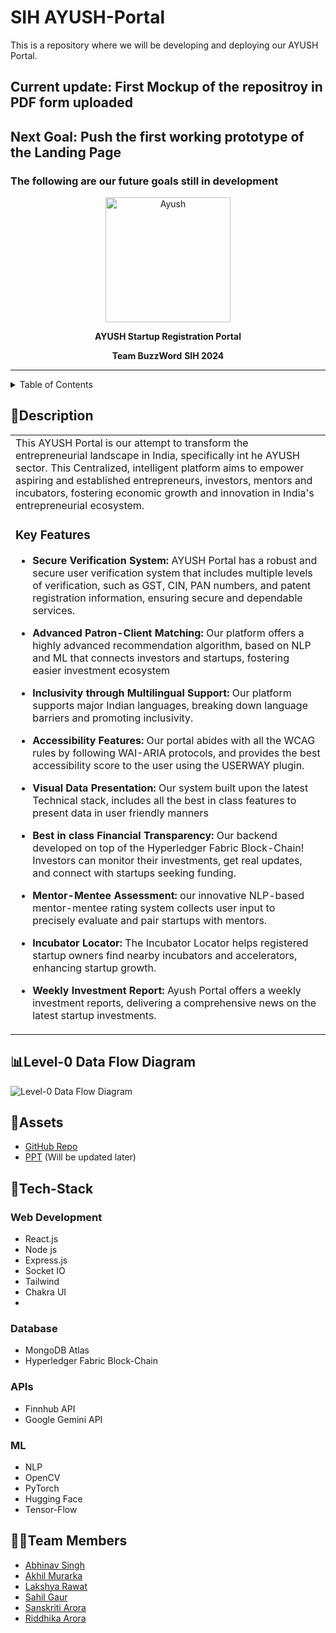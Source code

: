# SIH AYUSH-Portal
This is a repository where we will be developing and deploying our AYUSH Portal.

## Current update: First Mockup of the repositroy in PDF form uploaded


## Next Goal: Push the first working prototype of the Landing Page

### The following are our future goals still in development

<p align="center">
  <img src="https://github.com/user-attachments/assets/4cfb9801-f06e-41f4-ae8f-15455da9f667" alt="Ayush" width="200">
</p>
<p align="center">
  <b>AYUSH Startup Registration Portal</b>
</p>
<p align="center">
  <b>Team BuzzWord</b>
  <b>SIH 2024</b>
</p>
<hr>

<details>
<summary>Table of Contents</summary>

- [Description](#description)
- [Flowchart](#flowchart)
- [Assets](#assets)
- [Tech Stack](#tech-stack)
- [Team Members](#team-members)

</details>

## 📝Description

<table>
  <tr>
    <td>
This AYUSH Portal is our attempt to transform the entrepreneurial landscape in India, specifically int he AYUSH sector. This Centralized, intelligent platform aims to empower aspiring and established entrepreneurs, investors, mentors and incubators, fostering economic growth and innovation in India's entrepreneurial ecosystem.

### Key Features

- **Secure Verification System:** AYUSH Portal has a robust and secure user verification system that includes multiple levels of verification, such as GST, CIN, PAN numbers, and patent registration information, ensuring secure and dependable services.

- **Advanced Patron-Client Matching:** Our platform offers a highly advanced recommendation algorithm, based on NLP and ML that connects investors and startups, fostering easier investment ecosystem

- **Inclusivity through Multilingual Support:** Our platform supports major Indian languages, breaking down language barriers and promoting inclusivity.

- **Accessibility Features:** Our portal abides with all the WCAG rules by following WAI-ARIA protocols, and provides the best accessibility score to the user using the USERWAY plugin.

- **Visual Data Presentation:** Our system built upon the latest Technical stack, includes all the best in class features to present data in user friendly manners

- **Best in class Financial Transparency:** Our backend developed on top of the Hyperledger Fabric Block-Chain! Investors can monitor their investments, get real updates, and connect with startups seeking funding.

- **Mentor-Mentee Assessment:** our innovative NLP-based mentor-mentee rating system collects user input to precisely evaluate and pair startups with mentors.

- **Incubator Locator:** The Incubator Locator helps registered startup owners find nearby incubators and accelerators, enhancing startup growth.

- **Weekly Investment Report:** Ayush Portal offers a weekly investment reports, delivering a comprehensive news on the latest startup investments.

   </td>
  </tr>
</table>

## 📊Level-0 Data Flow Diagram
![Level-0 Data Flow Diagram](https://github.com/user-attachments/assets/d406fd68-0f3e-422c-bb48-84e14b4a860f)


## 🔗Assets

- [GitHub Repo](https://github.com/psankhe28/Ayush-Portal)
- [PPT]() (Will be updated later)

## 🤖Tech-Stack

### Web Development

- React.js
- Node js
- Express.js
- Socket IO
- Tailwind
- Chakra UI
- 

### Database

- MongoDB Atlas
- Hyperledger Fabric Block-Chain

### APIs

- Finnhub API
- Google Gemini API

### ML

- NLP
- OpenCV
- PyTorch
- Hugging Face
- Tensor-Flow

## 👩‍💻Team Members

- [Abhinav Singh](https://github.com/justAbhinav)
- [Akhil Murarka](https://github.com/)
- [Lakshya Rawat](https://github.com/)
- [Sahil Gaur](https://github.com/)
- [Sanskriti Arora](https://github.com/)
- [Riddhika Arora](https://github.com/)

